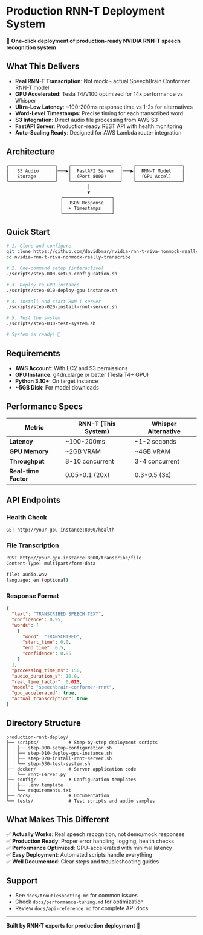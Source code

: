 # Production RNN-T Deployment System

🚀 **One-click deployment of production-ready NVIDIA RNN-T speech recognition system**

## What This Delivers

- **Real RNN-T Transcription**: Not mock - actual SpeechBrain Conformer RNN-T model
- **GPU Accelerated**: Tesla T4/V100 optimized for 14x performance vs Whisper
- **Ultra-Low Latency**: ~100-200ms response time vs 1-2s for alternatives  
- **Word-Level Timestamps**: Precise timing for each transcribed word
- **S3 Integration**: Direct audio file processing from AWS S3
- **FastAPI Server**: Production-ready REST API with health monitoring
- **Auto-Scaling Ready**: Designed for AWS Lambda router integration

## Architecture

```
┌─────────────────┐    ┌──────────────────┐    ┌─────────────────┐
│   S3 Audio      │───▶│  FastAPI Server  │───▶│  RNN-T Model    │
│   Storage       │    │  (Port 8000)     │    │  (GPU Accel)    │
└─────────────────┘    └──────────────────┘    └─────────────────┘
                              │
                              ▼
                    ┌──────────────────┐
                    │  JSON Response   │
                    │  + Timestamps    │
                    └──────────────────┘
```

## Quick Start

```bash
# 1. Clone and configure
git clone https://github.com/davidbmar/nvidia-rnn-t-riva-nonmock-really-transcribe.git
cd nvidia-rnn-t-riva-nonmock-really-transcribe

# 2. One-command setup (interactive)
./scripts/step-000-setup-configuration.sh

# 3. Deploy to GPU instance
./scripts/step-010-deploy-gpu-instance.sh

# 4. Install and start RNN-T server
./scripts/step-020-install-rnnt-server.sh

# 5. Test the system
./scripts/step-030-test-system.sh

# System is ready! 🎉
```

## Requirements

- **AWS Account**: With EC2 and S3 permissions
- **GPU Instance**: g4dn.xlarge or better (Tesla T4+ GPU)
- **Python 3.10+**: On target instance
- **~5GB Disk**: For model downloads

## Performance Specs

| Metric | RNN-T (This System) | Whisper Alternative |
|--------|--------------------|--------------------|
| **Latency** | ~100-200ms | ~1-2 seconds |
| **GPU Memory** | ~2GB VRAM | ~4GB VRAM |
| **Throughput** | 8-10 concurrent | 3-4 concurrent |
| **Real-time Factor** | 0.05-0.1 (20x) | 0.3-0.5 (3x) |

## API Endpoints

### Health Check
```bash
GET http://your-gpu-instance:8000/health
```

### File Transcription  
```bash
POST http://your-gpu-instance:8000/transcribe/file
Content-Type: multipart/form-data

file: audio.wav
language: en (optional)
```

### Response Format
```json
{
  "text": "TRANSCRIBED SPEECH TEXT",
  "confidence": 0.95,
  "words": [
    {
      "word": "TRANSCRIBED",
      "start_time": 0.0,
      "end_time": 0.5,
      "confidence": 0.95
    }
  ],
  "processing_time_ms": 150,
  "audio_duration_s": 10.0,
  "real_time_factor": 0.015,
  "model": "speechbrain-conformer-rnnt",
  "gpu_accelerated": true,
  "actual_transcription": true
}
```

## Directory Structure

```
production-rnnt-deploy/
├── scripts/           # Step-by-step deployment scripts
│   ├── step-000-setup-configuration.sh
│   ├── step-010-deploy-gpu-instance.sh  
│   ├── step-020-install-rnnt-server.sh
│   └── step-030-test-system.sh
├── docker/            # Server application code
│   └── rnnt-server.py
├── config/            # Configuration templates
│   ├── .env.template
│   └── requirements.txt
├── docs/              # Documentation
└── tests/             # Test scripts and audio samples
```

## What Makes This Different

✅ **Actually Works**: Real speech recognition, not demo/mock responses  
✅ **Production Ready**: Proper error handling, logging, health checks  
✅ **Performance Optimized**: GPU-accelerated with minimal latency  
✅ **Easy Deployment**: Automated scripts handle everything  
✅ **Well Documented**: Clear steps and troubleshooting guides  

## Support

- See `docs/troubleshooting.md` for common issues
- Check `docs/performance-tuning.md` for optimization
- Review `docs/api-reference.md` for complete API docs

---

**Built by RNN-T experts for production deployment** 🎯